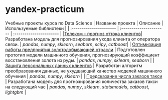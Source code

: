 # yandex-practicum
Учебные проекты курса по Data Science
| Название проекта | Описание | Используемые библиотеки | 
| :---------------------- | :---------------------- | :---------------------- |
|[Телеком - прогноз оттока клиентов](telecom)| Разработана модель для прогнозирования ухода клиента от оператора связи. | *pandas*, *numpy*, *sklearn*, *seaborn*, *scipy*, *catboost*|
| [Оптимизация работы предприятия золотодобывающей отрасли](gold-recovery) | Подготовлен прототип модели машинного обучения, прогнозирующий коэффициент восстановления золота из руды. | *pandas*, *numpy*, *sklearn*, *seaborn* |
| [Защита персональных данных клиентов](linalg) | Разработан алгоритм преобразования данных, не ухудшающий качество моделей машинного обучения | *pandas*, *numpy*, *sklearn* |
| [Предсказание числа заказов такси](time-series) | Разработана модель для прогнозирования количества заказов такси на следующий час | *pandas*, *numpy*, *sklearn*, *statsmodels*, *catboost*, *lightgbm* |
